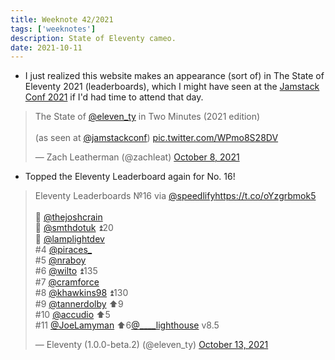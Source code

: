 ```yaml
---
title: Weeknote 42/2021
tags: ['weeknotes']
description: State of Eleventy cameo. 
date: 2021-10-11
---
```

- I just realized this website makes an appearance (sort of) in The State of Eleventy 2021 (leaderboards), which I might have seen at the [Jamstack Conf 2021](https://jamstackconf.com/) if I'd had time to attend that day. 

<blockquote class="twitter-tweet"><p lang="en" dir="ltr">The State of <a href="https://twitter.com/eleven_ty?ref_src=twsrc%5Etfw">@eleven_ty</a> in Two Minutes (2021 edition)<br><br>(as seen at <a href="https://twitter.com/jamstackconf?ref_src=twsrc%5Etfw">@jamstackconf</a>) <a href="https://t.co/WPmo8S28DV">pic.twitter.com/WPmo8S28DV</a></p>&mdash; Zach Leatherman (@zachleat) <a href="https://twitter.com/zachleat/status/1446511824912977921?ref_src=twsrc%5Etfw">October 8, 2021</a></blockquote> <script async src="https://platform.twitter.com/widgets.js" charset="utf-8"></script>

- Topped the Eleventy Leaderboard again for No. 16!

<blockquote class="twitter-tweet"><p lang="en" dir="ltr">Eleventy Leaderboards №16 via <a href="https://twitter.com/speedlify?ref_src=twsrc%5Etfw">@speedlify</a><a href="https://t.co/oYzgrbmok5">https://t.co/oYzgrbmok5</a><br><br>🥇 <a href="https://twitter.com/thejoshcrain?ref_src=twsrc%5Etfw">@thejoshcrain</a><br>🥈 <a href="https://twitter.com/smthdotuk?ref_src=twsrc%5Etfw">@smthdotuk</a> ⏫20<br>🥉 <a href="https://twitter.com/lamplightdev?ref_src=twsrc%5Etfw">@lamplightdev</a><br>#4 <a href="https://twitter.com/piraces_?ref_src=twsrc%5Etfw">@piraces_</a><br>#5 <a href="https://twitter.com/nraboy?ref_src=twsrc%5Etfw">@nraboy</a><br>#6 <a href="https://twitter.com/wilto?ref_src=twsrc%5Etfw">@wilto</a> ⏫135<br>#7 <a href="https://twitter.com/cramforce?ref_src=twsrc%5Etfw">@cramforce</a><br>#8 <a href="https://twitter.com/khawkins98?ref_src=twsrc%5Etfw">@khawkins98</a> ⏫130<br>#9 <a href="https://twitter.com/tannerdolby?ref_src=twsrc%5Etfw">@tannerdolby</a> ⬆️9<br>#10 <a href="https://twitter.com/Accudio?ref_src=twsrc%5Etfw">@accudio</a> ⬆️5<br>#11 <a href="https://twitter.com/JoeLamyman?ref_src=twsrc%5Etfw">@JoeLamyman</a> ⬆️6<a href="https://twitter.com/____lighthouse?ref_src=twsrc%5Etfw">@____lighthouse</a> v8.5</p>&mdash; Eleventy (1.0.0-beta.2) (@eleven_ty) <a href="https://twitter.com/eleven_ty/status/1448348220787249152?ref_src=twsrc%5Etfw">October 13, 2021</a></blockquote> <script async src="https://platform.twitter.com/widgets.js" charset="utf-8"></script> 